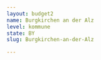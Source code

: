 ```yaml
---
layout: budget2
name: Burgkirchen an der Alz
level: kommune
state: BY
slug: Burgkirchen-an-der-Alz

---
```



